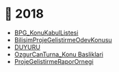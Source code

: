 # 📅 2018

<!--YPackage.YGitbookIntegration-tarafından-otomatik-oluşturulmuştur-->

- [BPG_KonuKabulListesi](BPG_KonuKabulListesi.pdf)
- [BilisimProjeGelistirmeOdevKonusu](BilisimProjeGelistirmeOdevKonusu.pdf)
- [DUYURU](DUYURU.pdf)
- [OzgurCanTurna_Konu Basliklari](OzgurCanTurna_Konu%20Basliklari.pdf)
- [ProjeGelistirmeRaporOrnegi](ProjeGelistirmeRaporOrnegi.pdf)

<!--YPackage.YGitbookIntegration-tarafından-otomatik-oluşturulmuştur-->
